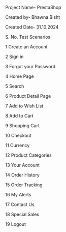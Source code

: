 					
Project Name- PrestaShop	

Created by-   Bhawna Bisht	

Created Date- 31.10.2024			



     

S. No.	Test Scenarios 				

1	Create an Account				

2	Sign in				

3	Forgot your Password				

4	Home Page				

5	Search				

6	Product Detail Page				

7	Add to Wish List				

8	Add to Cart				

9	Shopping Cart				

10	Checkout				

11	Currency				

12	Product Categories				

13	Your Account				

14	Order History				

15	Order Tracking   				

16	My Alerts				

17	Contact Us				

18	Special Sales				

19	Logout				

